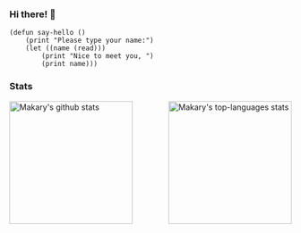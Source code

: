 ### Hi there! 👋

```Lisp
(defun say-hello ()
    (print "Please type your name:")
    (let ((name (read)))
        (print "Nice to meet you, ")
        (print name)))
```

### Stats

<div>
    <img align="left" height="220em" alt="Makary's github stats" src="https://github-readme-stats.vercel.app/api?username=makaryb&theme=dracula&show_icons=true&count_private=true" />
    <img align="right" height="220em" alt="Makary's top-languages stats" src="https://github-readme-stats.vercel.app/api/top-langs/?username=makaryb&theme=dracula" />
</div>
